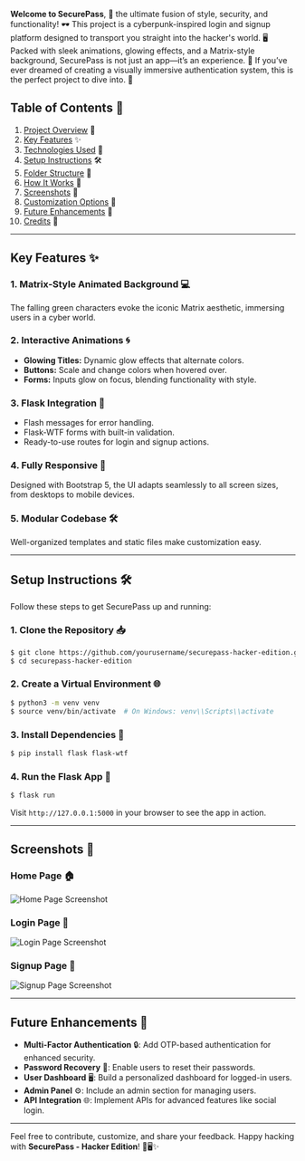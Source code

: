 **Welcome to SecurePass**, 🚀 the ultimate fusion of style, security, and functionality! 🕶️ This project is a cyberpunk-inspired login and signup platform designed to transport you straight into the hacker's world. 🖥️ Packed with sleek animations, glowing effects, and a Matrix-style background, SecurePass is not just an app—it’s an experience. 🌌 If you’ve ever dreamed of creating a visually immersive authentication system, this is the perfect project to dive into. 🔐

## **Table of Contents** 📜

1. [Project Overview](#project-overview) 🧐
2. [Key Features](#key-features) ✨
3. [Technologies Used](#technologies-used) 🔧
4. [Setup Instructions](#setup-instructions) 🛠️
5. [Folder Structure](#folder-structure) 📂
6. [How It Works](#how-it-works) 🧩
7. [Screenshots](#screenshots) 📸
8. [Customization Options](#customization-options) 🎨
9. [Future Enhancements](#future-enhancements) 🚀
10. [Credits](#credits) 🙌

---

## **Key Features** ✨

### **1. Matrix-Style Animated Background** 💻
The falling green characters evoke the iconic Matrix aesthetic, immersing users in a cyber world.

### **2. Interactive Animations** 🌀
- **Glowing Titles:** Dynamic glow effects that alternate colors.
- **Buttons:** Scale and change colors when hovered over.
- **Forms:** Inputs glow on focus, blending functionality with style.

### **3. Flask Integration** 🔗
- Flash messages for error handling.
- Flask-WTF forms with built-in validation.
- Ready-to-use routes for login and signup actions.

### **4. Fully Responsive** 📱
Designed with Bootstrap 5, the UI adapts seamlessly to all screen sizes, from desktops to mobile devices.

### **5. Modular Codebase** 🛠️
Well-organized templates and static files make customization easy.

---

## **Setup Instructions** 🛠️

Follow these steps to get SecurePass up and running:

### **1. Clone the Repository** 📥
```bash
$ git clone https://github.com/yourusername/securepass-hacker-edition.git
$ cd securepass-hacker-edition
```

### **2. Create a Virtual Environment** 🌐
```bash
$ python3 -m venv venv
$ source venv/bin/activate  # On Windows: venv\\Scripts\\activate
```

### **3. Install Dependencies** 🔧
```bash
$ pip install flask flask-wtf
```

### **4. Run the Flask App** 🚀
```bash
$ flask run
```
Visit `http://127.0.0.1:5000` in your browser to see the app in action.

---

## **Screenshots** 📸

### **Home Page** 🏠
![Home Page Screenshot](https://via.placeholder.com/800x400)

### **Login Page** 🔑
![Login Page Screenshot](https://via.placeholder.com/800x400)

### **Signup Page** 📝
![Signup Page Screenshot](https://via.placeholder.com/800x400)

---

## **Future Enhancements** 🚀

- **Multi-Factor Authentication** 🔒: Add OTP-based authentication for enhanced security.
- **Password Recovery** 🔑: Enable users to reset their passwords.
- **User Dashboard** 🖥️: Build a personalized dashboard for logged-in users.
- **Admin Panel** ⚙️: Include an admin section for managing users.
- **API Integration** 🌐: Implement APIs for advanced features like social login.

---

Feel free to contribute, customize, and share your feedback. Happy hacking with **SecurePass - Hacker Edition**! 🔐🖥️✨

